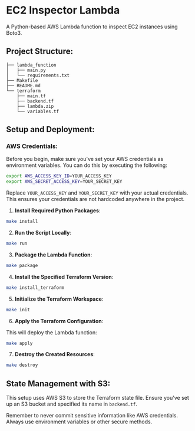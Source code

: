 # EC2 Inspector Lambda

A Python-based AWS Lambda function to inspect EC2 instances using Boto3.

## Project Structure:

```
├── lambda_function
│   ├── main.py
│   └── requirements.txt
├── Makefile
├── README.md
└── terraform
    ├── main.tf
    ├── backend.tf
    ├── lambda.zip
    └── variables.tf
```

## Setup and Deployment:

### AWS Credentials:

Before you begin, make sure you've set your AWS credentials as environment variables. You can do this by executing the following:

```bash
export AWS_ACCESS_KEY_ID=YOUR_ACCESS_KEY
export AWS_SECRET_ACCESS_KEY=YOUR_SECRET_KEY
```

Replace `YOUR_ACCESS_KEY` and `YOUR_SECRET_KEY` with your actual credentials. This ensures your credentials are not hardcoded anywhere in the project.

1. **Install Required Python Packages**:

```bash
make install
```

2. **Run the Script Locally**:

```bash
make run
```

3. **Package the Lambda Function**:

```bash
make package
```

4. **Install the Specified Terraform Version**:

```bash
make install_terraform
```

5. **Initialize the Terraform Workspace**:

```bash
make init
```

6. **Apply the Terraform Configuration**:

This will deploy the Lambda function:

```bash
make apply
```

7. **Destroy the Created Resources**:

```bash
make destroy
```

## State Management with S3:

This setup uses AWS S3 to store the Terraform state file. Ensure you've set up an S3 bucket and specified its name in `backend.tf`.

Remember to never commit sensitive information like AWS credentials. Always use environment variables or other secure methods.
